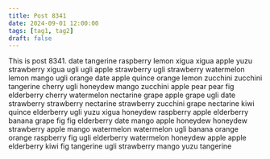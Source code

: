 ```yaml
---
title: Post 8341
date: 2024-09-01 12:00:00
tags: [tag1, tag2]
draft: false
---
```

This is post 8341.
date
tangerine
raspberry
lemon
xigua
xigua
apple
yuzu
strawberry
xigua
ugli
ugli
apple
strawberry
ugli
strawberry
watermelon
lemon
mango
ugli
orange
date
apple
quince
orange
lemon
zucchini
zucchini
tangerine
cherry
ugli
honeydew
mango
zucchini
apple
pear
pear
fig
elderberry
cherry
watermelon
nectarine
grape
apple
grape
ugli
date
strawberry
strawberry
nectarine
strawberry
zucchini
grape
nectarine
kiwi
quince
elderberry
ugli
yuzu
xigua
honeydew
raspberry
apple
elderberry
banana
grape
fig
fig
elderberry
date
mango
apple
honeydew
honeydew
strawberry
apple
mango
watermelon
watermelon
ugli
banana
orange
orange
raspberry
fig
ugli
elderberry
watermelon
honeydew
apple
apple
elderberry
kiwi
fig
tangerine
ugli
strawberry
mango
yuzu
tangerine
